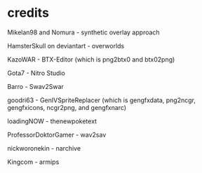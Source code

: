 # credits
Mikelan98 and Nomura - synthetic overlay approach

HamsterSkull on deviantart - overworlds

KazoWAR - BTX-Editor (which is png2btx0 and btx02png)

Gota7 - Nitro Studio

Barro - Swav2Swar

goodri63 - GenIVSpriteReplacer (which is gengfxdata, png2ncgr, gengfxicons, ncgr2png, and gengfxnarc)

loadingNOW - thenewpoketext

ProfessorDoktorGamer - wav2sav

nickworonekin - narchive

Kingcom - armips
